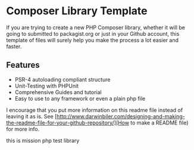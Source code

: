 Composer Library Template
=========================

If you are trying to create a new PHP Composer library, whether it will be going to submitted to packagist.org or just in your Github account, this template of files will surely help you make the process a lot easier and faster.

Features
--------

* PSR-4 autoloading compliant structure
* Unit-Testing with PHPUnit
* Comprehensive Guides and tutorial
* Easy to use to any framework or even a plain php file


I encourage that you put more information on this readme file instead of leaving it as is. See [http://www.darwinbiler.com/designing-and-making-the-readme-file-for-your-github-repository/](How to make a README file) for more info.

this is mission php test library
